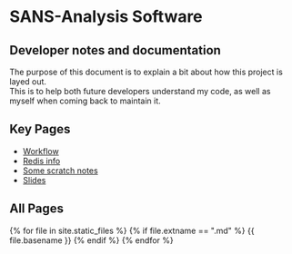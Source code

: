 <script>
    (async () => {
        const response = await fetch('https://api.github.com/repos/jere-mie/sans-analysis/contents/docs/');
        const data = await response.json();
        let htmlString = '<ul>';
        for (let file of data) {
            if (file.name.endsWith('.md')){
                htmlString += `<li><a href="${file.path.slice(4)}">${file.name}</a></li>`;
            }
        }
        htmlString += '</ul>';
        document.getElementsByTagName('body')[0].innerHTML = htmlString;
    })()
</script>


# SANS-Analysis Software

## Developer notes and documentation

The purpose of this document is to explain a bit about how this project is layed out.  
This is to help both future developers understand my code, as well as myself when coming back to maintain it.

## Key Pages

- [Workflow](workflow.md)
- [Redis info](redis.md)
- [Some scratch notes](scratch.md)
- [Slides](slides.md)


## All Pages
{% for file in site.static_files %} {% if file.extname == ".md" %} {{ file.basename }} {% endif %} {% endfor %}

